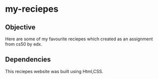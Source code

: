 # my-reciepes

## Objective 
Here are some of my favourite reciepes which created as an assignment from cs50 by edx.

## Dependencies
This reciepes website was built using Html,CSS.


